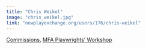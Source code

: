 ```yaml
---
title: "Chris Weikel"
image: "chris_weikel.jpg"
link: "newplayexchange.org/users/176/chris-weikel"
---
```


[Commissions](/affiliated-artists/commissions), [MFA Playwrights’ Workshop](/affiliated-artists/mfa-playwrights-workshop)
